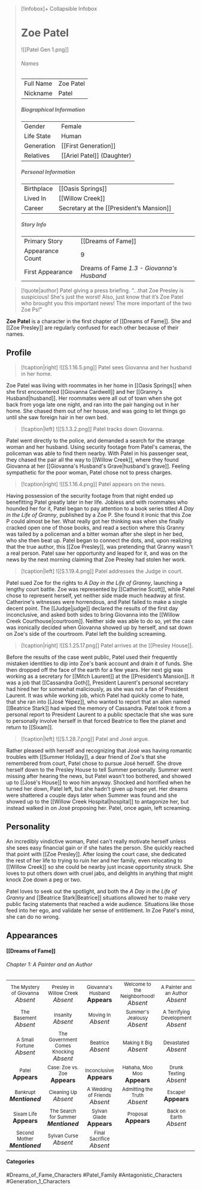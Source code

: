 > [!infobox]+ Collapsible Infobox
> # Zoe Patel
> ![[Patel Gen 1.png]] 
> ###### Names 
> |  |  | 
> | ---- | ---- | 
> | Full Name | Zoe Patel | 
> | Nickname | Patel | 
>
> ##### Biographical Information
> |  |  | 
> | ---- | ---- | 
> | Gender | Female | 
> | Life State | Human |
> | Generation | [[First Generation]] |
> | Relatives | [[Ariel Patel]] (Daughter)
> 
> ##### Personal Information
> |  |  | 
> | ---- | ---- | 
> | Birthplace |[[Oasis Springs]]| 
> | Lived In |[[Willow Creek]]| 
> | Career | Secretary at the [[President’s Mansion]] | 
> 
> ##### Story Info
> |  |  | 
> | ---- | ---- | 
> | Primary Story | [[Dreams of Fame]] | 
> | Appearance Count | 9 | 
> | First Appearance | Dreams of Fame *1.3 - Giovanna's Husband*

> [!quote|author] Patel giving a press briefing.
> “...that Zoe Presley is suspicious! She's just the worst! Also, just know that it’s Zoe Patel who brought you this important news! The more important of the two Zoe Ps!”

**Zoe Patel** is a character in the first chapter of [[Dreams of Fame]]. She and [[Zoe Presley]] are regularly confused for each other because of their names.

## Profile
> [!caption|right]
> ![[S.1.16.5.png]] 
> Patel sees Giovanna and her husband in her home.

Zoe Patel was living with roommates in her home in [[Oasis Springs]] when she first encountered [[Giovanna Cardwell]] and her [[Granny's Husband|husband]]. Her roommates were all out of town when she got back from yoga late one night, and ran into the pair hanging out in her home. She chased them out of her house, and was going to let things go until she saw foreign hair in her own bed. 

> [!caption|left]
> ![[S.1.3.2.png]] 
> Patel tracks down Giovanna.

Patel went directly to the police, and demanded a search for the strange woman and her husband. Using security footage from Patel's cameras, the policeman was able to find them nearby. With Patel in his passenger seat, they chased the pair all the way to [[Willow Creek]], where they found Giovanna at her [[Giovanna's Husband's Grave|husband's grave]]. Feeling sympathetic for the poor woman, Patel chose not to press charges.

> [!caption|right]
> ![[S.1.16.4.png]] 
> Patel appears on the news.

Having possession of the security footage from that night ended up benefitting Patel greatly later in her life. Jobless and with roommates who hounded her for it, Patel began to pay attention to a book series titled *A Day in the Life of Granny*, published by a Zoe P. She found it ironic that this Zoe P could almost be her. What really got her thinking was when she finally cracked open one of those books, and read a section where this Granny was tailed by a policeman and a bitter woman after she slept in her bed, who she then beat up. Patel began to connect the dots, and, upon realizing that the true author, this [[Zoe Presley]], was pretending that Granny wasn't a real person. Patel saw her opportunity and leaped for it, and was on the news by the next morning claiming that Zoe Presley had stolen her work.

> [!caption|left]
> ![[S.1.19.4.png]] 
> Patel addresses the Judge in court.

Patel sued Zoe for the rights to *A Day in the Life of Granny*, launching a lengthy court battle. Zoe was represented by [[Catherine Scott]], while Patel chose to represent herself, yet neither side made much headway at first. Catherine's witnesses were horrendous, and Patel failed to make a single decent point. The [[Judge|judge]] declared the results of the first day inconclusive, and asked both sides to bring Giovanna into the [[Willow Creek Courthouse|courtroom]]. Neither side was able to do so, yet the case was ironically decided when Giovanna showed up by herself, and sat down on Zoe's side of the courtroom. Patel left the building screaming.

> [!caption|right]
> ![[S.1.25.17.png]] 
> Patel arrives at the [[Presley House]].

Before the results of the case went public, Patel used their frequently mistaken identities to dip into Zoe's bank account and drain it of funds. She then dropped off the face of the earth for a few years. Her next gig was working as a secretary for [[Mitch Laurent]] at the [[President’s Mansion]]. It was a job that [[Cassandra Goth]], President Laurent's personal secretary had hired her for somewhat maliciously, as she was not a fan of President Laurent. It was while working job, which Patel had quickly come to hate, that she ran into [[José Yépez]], who wanted to report that an alien named [[Beatrice Stark]] had wiped the memory of Cassandra. Patel took it from a personal report to President Laurent to a public spectacle that she was sure to personally involve herself in that forced Beatrice to flee the planet and return to [[Sixam]].

> [!caption|left]
> ![[S.1.28.7.png]] 
> Patel and José argue.

Rather pleased with herself and recognizing that José was having romantic troubles with [[Summer Holiday]], a dear friend of Zoe's that she remembered from court, Patel chose to pursue José herself. She drove herself down to the Presley House to tell Summer personally. Summer went missing after hearing the news, but Patel wasn't too bothered, and showed up to [[José's House]] to woo him anyway. Shocked and horrified when he turned her down, Patel left, but she hadn't given up hope yet. Her dreams were shattered a couple days later when Summer was found and she showed up to the [[Willow Creek Hospital|hospital]] to antagonize her, but instead walked in on José proposing her. Patel, once again, left screaming.

## Personality
An incredibly vindictive woman, Patel can't really motivate herself unless she sees easy financial gain or if she hates the person. She quickly reached that point with [[Zoe Presley]]. After losing the court case, she dedicated the rest of her life to trying to ruin her and her family, even relocating to [[Willow Creek]] so she could be nearby just incase opportunity struck. She loves to put others down with cruel jabs, and delights in anything that might knock Zoe down a peg or two.

Patel loves to seek out the spotlight, and both the *A Day in the Life of Granny* and [[Beatrice Stark|Beatrice]] situations allowed her to make very public facing statements that reached a wide audience. Situations like those feed into her ego, and validate her sense of entitlement. In Zoe Patel's mind, she can do no wrong.

## Appearances
#### [[Dreams of Fame]]
###### Chapter 1: A Painter and an Author
|                                                                       |                                                                             |                                                                     |                                                                            |                                                                        |
| --------------------------------------------------------------------- | --------------------------------------------------------------------------- | ------------------------------------------------------------------- | -------------------------------------------------------------------------- | ---------------------------------------------------------------------- |
| <center><font size=2>The Mystery of Giovanna<br><font size=3>*Absent* | <center><font size=2>Presley in Willow Creek<br><font size=3>*Absent*       | <center><font size=2>Giovanna's Husband<br><font size=3>**Appears** | <center><font size=2>Welcome to the Neighborhood!<br><font size=3>*Absent* | <center><font size=2>A Painter and an Author<br><font size=3>*Absent*  |
| <center><font size=2>The Basement<br><font size=3>*Absent*            | <center><font size=2>Insanity<br><font size=3>*Absent*                      | <center><font size=2>Moving In<br><font size=3>*Absent*             | <center><font size=2>Summer's Jealousy<br><font size=3>*Absent*            | <center><font size=2>A Terrifying Development<br><font size=3>*Absent* |
| <center><font size=2>A Small Fortune<br><font size=3>*Absent*         | <center><font size=2>The Government Comes Knocking<br><font size=3>*Absent* | <center><font size=2>Beatrice<br><font size=3>*Absent*              | <center><font size=2>Making it Big<br><font size=3>*Absent*                | <center><font size=2>Devastated<br><font size=3>*Absent*               |
| <center><font size=2>Patel<br><font size=3>**Appears**                | <center><font size=2>Case: Zoe vs. Zoe<br><font size=3>**Appears**          | <center><font size=2>Inconclusive<br><font size=3>**Appears**       | <center><font size=2>Hahaha, Moo Moo<br><font size=3>**Appears**           | <center><font size=2>Drunk Texting<br><font size=3>*Absent*            |
| <center><font size=2>Bankrupt<br><font size=3>***Mentioned***         | <center><font size=2>Cleaning Up<br><font size=3>*Absent*                   | <center><font size=2>A Wedding of Friends<br><font size=3>*Absent*  | <center><font size=2>Admitting the Truth<br><font size=3>*Absent*          | <center><font size=2>Escape!<br><font size=3>**Appears**               |
| <center><font size=2>Sixam Life<br><font size=3>**Appears**           | <center><font size=2>The Search for Summer<br><font size=3>***Mentioned***  | <center><font size=2>Sylvan Glade<br><font size=3>**Appears**       | <center><font size=2>Proposal<br><font size=3>**Appears**                  | <center><font size=2>Back on Earth<br><font size=3>*Absent*            |
| <center><font size=2>Second Mother<br><font size=3>***Mentioned***    | <center><font size=2>Sylvan Curse<br><font size=3>*Absent*                  | <center><font size=2>Final Sacrifice<br><font size=3>*Absent*       |                                                                            |                                                                        |

#### Categories
#Dreams_of_Fame_Characters #Patel_Family #Antagonistic_Characters #Generation_1_Characters